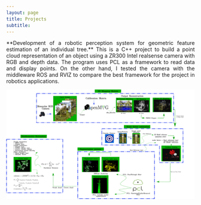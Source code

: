 ```yaml
---
layout: page
title: Projects
subtitle: 
---
```

<div style="text-align: justify ">
**Development of a robotic perception system for geometric feature estimation of an individual tree.**
This is a C++ project to build a point cloud representation of an object using a ZR300 Intel realsense camera with RGB and depth data. The program uses PCL as a framework to read data and display points. On the other hand, I tested the camera with the middleware ROS and RVIZ to compare the best framework for the project in robotics applications.
</div>

<img src="/assets/img/pipeline.png"
     alt="Markdown Monster icon"
     style="float: left; margin-right: 10px;" />